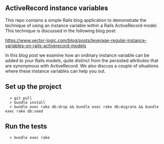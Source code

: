 ## ActiveRecord instance variables

This repo contains a simple Rails blog application to demonstrate the
technique of using an instance variable within a Rails ActiveRecord model.
This technique is discussed in the following blog post:

https://www.vector-logic.com/blog/posts/leverage-regular-instance-variables-on-rails-activerecord-models

In this blog post we examine how an ordinary instance variable can be
added to your Rails models, quite distinct from the persisted
attributes that are synonymous with ActiveRecord. We also discuss a
couple of situations where these instance variables can help you out.


## Set up the project

```
  > git pull
  > bundle install
  > bundle exec rake db:drop && bundle exec rake db:migrate && bundle exec rake db:seed
```


## Run the tests

```
  > bundle exec rake
```

